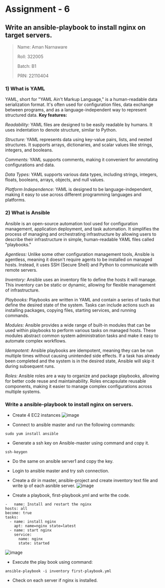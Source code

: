 # Assignment - 6
##  Write an ansible-playbook to install nginx on target servers.

>Name: Aman Narnaware
>
>Roll: 322005
>
>Batch: B1
>
>PRN: 22110404


### 1) What is YAML
YAML, short for "YAML Ain't Markup Language," is a human-readable data serialization format. It's often used for configuration files, data exchange between programs, and as a language-independent way to represent structured data.
**Key features:**

*Readability:* YAML files are designed to be easily readable by humans. It uses indentation to denote structure, similar to Python.

*Structure:* YAML represents data using key-value pairs, lists, and nested structures. It supports arrays, dictionaries, and scalar values like strings, integers, and booleans.

*Comments:* YAML supports comments, making it convenient for annotating configurations and data.

*Data Types:* YAML supports various data types, including strings, integers, floats, booleans, arrays, objects, and null values.

*Platform Independence:* YAML is designed to be language-independent, making it easy to use across different programming languages and platforms.

### 2) What is Ansible
Ansible is an open-source automation tool used for configuration management, application deployment, and task automation. It simplifies the process of managing and orchestrating infrastructure by allowing users to describe their infrastructure in simple, human-readable YAML files called "playbooks."

*Agentless:* Unlike some other configuration management tools, Ansible is agentless, meaning it doesn't require agents to be installed on managed hosts. Instead, it uses SSH (Secure Shell) and Python to communicate with remote servers.

*Inventory:* Ansible uses an inventory file to define the hosts it will manage. This inventory can be static or dynamic, allowing for flexible management of infrastructure.

*Playbooks:* Playbooks are written in YAML and contain a series of tasks that define the desired state of the system. Tasks can include actions such as installing packages, copying files, starting services, and running commands.

*Modules:* Ansible provides a wide range of built-in modules that can be used within playbooks to perform various tasks on managed hosts. These modules abstract common system administration tasks and make it easy to automate complex workflows.

*Idempotent:* Ansible playbooks are idempotent, meaning they can be run multiple times without causing unintended side effects. If a task has already been completed and the system is in the desired state, Ansible will skip it during subsequent runs.

*Roles:* Ansible roles are a way to organize and package playbooks, allowing for better code reuse and maintainability. Roles encapsulate reusable components, making it easier to manage complex configurations across multiple systems.

### Write a ansible-playbook to install nginx on servers.

-  Create 4 EC2 instances
   ![image](https://github.com/RealBeazt/Cloud_Assignments/assets/113709187/15dbcf18-5182-4f96-b665-36d599aacd65)

-   Connect to ansible master and run the following commands:
```
sudo yum install ansible
```

-   Generate a ssh key on Ansible-master using command and copy it.
```
ssh-keygen
```

-   Do the same on ansible server1 and copy the key.

-   Login to ansible master and try ssh connection.

-   Create a dir in master, ansible-project and create inventory text file and write ip of each asnible server.
   ![image](https://github.com/RealBeazt/Cloud_Assignments/assets/113709187/77f080cc-d0d0-4443-a7d2-3c1ffb35d810)

-   Create a playbook, first-playbook.yml and write the code.
```
-	name: Install and restart the nginx
hosts: all
become: true
tasks:
  -	name: install nginx
    apt: name=nginx state=latest
  -	name: start nginx
    service:
      name: nginx
      state: started

```
   ![image](https://github.com/RealBeazt/Cloud_Assignments/assets/113709187/cd1e6fcf-2103-467d-88e5-cdf3b4d35934)

-   Execute the play book using command:
```
ansible-playbook -i inventory first-playbook.yml
```

-   Check on each server if nginx is installed.
